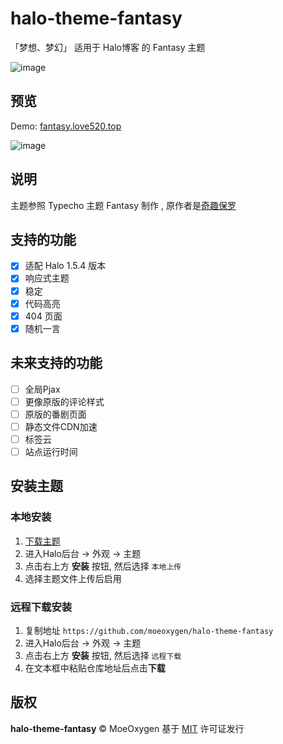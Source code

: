 # halo-theme-fantasy
「梦想、梦幻」
适用于 Halo博客 的 Fantasy 主题

![image](https://img.shields.io/badge/Halo-1.5.4-blue.svg)

## 预览

Demo: [fantasy.love520.top](https://fantasy.love520.top)

![image](http://8.cdn.moea.top/halo-theme-fantasy/demo.png)


## 说明

主题参照 Typecho 主题 Fantasy 制作 , 原作者是[奇趣保罗](https://paugram.com/)

## 支持的功能

- [x] 适配 Halo 1.5.4 版本
- [x] 响应式主题
- [x] 稳定
- [x] 代码高亮
- [x] 404 页面
- [x] 随机一言

## 未来支持的功能

- [ ] 全局Pjax
- [ ] 更像原版的评论样式
- [ ] 原版的番剧页面
- [ ] 静态文件CDN加速
- [ ] 标签云
- [ ] 站点运行时间

## 安装主题

### 本地安装
1. [下载主题](https://github.com/moeoxygen/halo-theme-fantasy/releases)
2. 进入Halo后台 -> 外观 -> 主题
3. 点击右上方 **安装** 按钮, 然后选择 `本地上传`
4. 选择主题文件上传后启用

### 远程下载安装
1. 复制地址 `https://github.com/moeoxygen/halo-theme-fantasy`
2. 进入Halo后台 -> 外观 -> 主题
3. 点击右上方 **安装** 按钮, 然后选择 `远程下载`
4. 在文本框中粘贴仓库地址后点击**下载**

## 版权

**halo-theme-fantasy** &copy; MoeOxygen 
基于 [MIT](./LICENSE) 许可证发行
